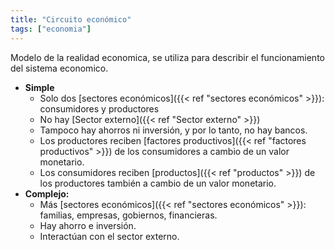 ```yaml
---
title: "Circuito económico"
tags: ["economia"]
---
```

Modelo de la realidad economica, se utiliza para describir el funcionamiento del sistema economico.
- **Simple**
	- Solo dos [sectores económicos]({{< ref "sectores económicos" >}}): consumidores y productores
	- No hay [Sector externo]({{< ref "Sector externo" >}})
	- Tampoco hay ahorros ni inversión, y por lo tanto, no hay bancos.
	- Los productores reciben [factores productivos]({{< ref "factores productivos" >}}) de los consumidores a cambio de un valor monetario.
	- Los consumidores reciben [productos]({{< ref "productos" >}}) de los productores también a cambio de un valor monetario.
- **Complejo:**
	- Más [sectores económicos]({{< ref "sectores económicos" >}}): familias, empresas, gobiernos, financieras.
	- Hay ahorro e inversión.
	- Interactúan con el sector externo.